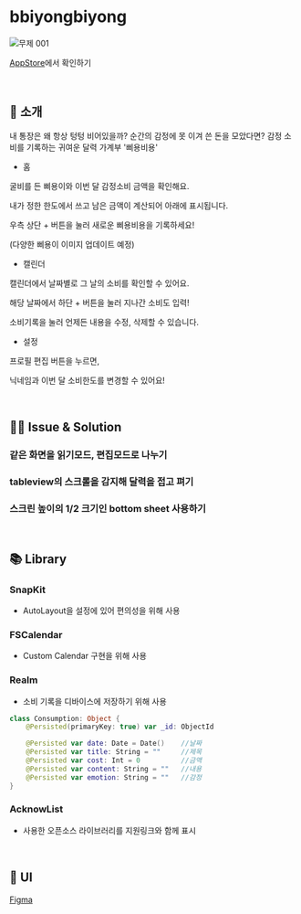 # bbiyongbiyong

![무제 001](https://user-images.githubusercontent.com/26922015/231452009-f73d6f48-84dc-4467-aebc-7f1f9b09af0c.jpeg)

[AppStore](https://apps.apple.com/us/app/%EC%82%90%EC%9A%A9%EB%B9%84%EC%9A%A9-%EA%B0%90%EC%A0%95%EC%86%8C%EB%B9%84%EB%A5%BC-%EA%B8%B0%EB%A1%9D%ED%95%98%EB%8A%94-%EA%B7%80%EC%97%AC%EC%9A%B4-%EA%B0%80%EA%B3%84%EB%B6%80/id6446201644)에서 확인하기

<br>

## 👋 소개

내 통장은 왜 항상 텅텅 비어있을까? 순간의 감정에 못 이겨 쓴 돈을 모았다면?
감정 소비를 기록하는 귀여운 달력 가계부 '삐용비용'

- 홈

굴비를 든 삐용이와 이번 달 감정소비 금액을 확인해요.

내가 정한 한도에서 쓰고 남은 금액이 계산되어 아래에 표시됩니다.

우측 상단 + 버튼을 눌러 새로운 삐용비용을 기록하세요!

(다양한 삐용이 이미지 업데이트 예정)

- 캘린더

캘린더에서 날짜별로 그 날의 소비를 확인할 수 있어요.

해당 날짜에서 하단 + 버튼을 눌러 지나간 소비도 입력!

소비기록을 눌러 언제든 내용을 수정, 삭제할 수 있습니다.

- 설정

프로필 편집 버튼을 누르면,

닉네임과 이번 달 소비한도를 변경할 수 있어요!

<br>

## 🏴‍☠️ Issue & Solution

### 같은 화면을 읽기모드, 편집모드로 나누기

### tableview의 스크롤을 감지해 달력을 접고 펴기

### 스크린 높이의 1/2 크기인 bottom sheet 사용하기

<br>

## 📚 Library

### SnapKit

- AutoLayout을 설정에 있어 편의성을 위해 사용

### FSCalendar

- Custom Calendar 구현을 위해 사용

### Realm

- 소비 기록을 디바이스에 저장하기 위해 사용

```swift
class Consumption: Object {
    @Persisted(primaryKey: true) var _id: ObjectId

    @Persisted var date: Date = Date()    //날짜
    @Persisted var title: String = ""     //제목
    @Persisted var cost: Int = 0          //금액
    @Persisted var content: String = ""   //내용
    @Persisted var emotion: String = ""   //감정
}
```

### AcknowList

- 사용한 오픈소스 라이브러리를 지원링크와 함께 표시

<br>

## 🎨 UI

[Figma](https://www.figma.com/file/XDJOb6mB5rlsiUWCF1Wrrz/%EC%82%90%EC%9A%A9%EB%B9%84%EC%9A%A9?node-id=0%3A1&t=C9D68LsFh3TilkHX-1)
